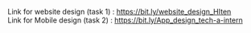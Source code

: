 Link for website design (task 1) : https://bit.ly/website_design_HIten <br>
Link for Mobile design (task 2) : https://bit.ly/App_design_tech-a-intern
